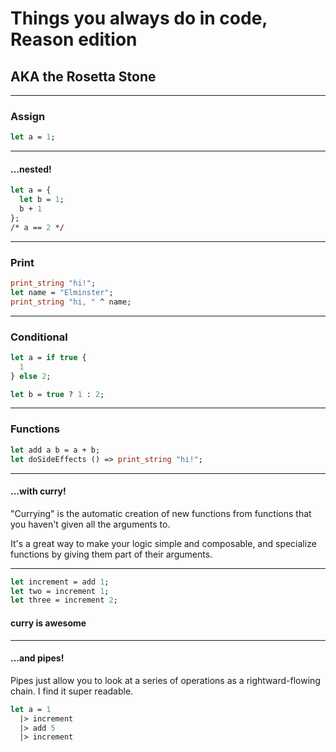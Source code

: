 # Things you always do in code, Reason edition
## AKA the Rosetta Stone
---
### Assign
```ocaml
let a = 1;
```
---
#### ...nested!
```ocaml
let a = {
  let b = 1;
  b + 1
};
/* a == 2 */
```
---
### Print
```ocaml
print_string "hi!";
let name = "Elminster";
print_string "hi, " ^ name;
```
---
### Conditional
```ocaml
let a = if true {
  1
} else 2;

let b = true ? 1 : 2;
```
---
### Functions
```ocaml
let add a b = a + b;
let doSideEffects () => print_string "hi!";
```
---
#### ...with curry!
"Currying" is the automatic creation of new functions from functions that you haven't given all the arguments to.

It's a great way to make your logic simple and composable, and specialize functions by giving them part of their arguments.

---
```ocaml
let increment = add 1;
let two = increment 1;
let three = increment 2;
```
#### curry is awesome
---
#### ...and pipes!
Pipes just allow you to look at a series of operations as a rightward-flowing chain. I find it super readable.
```ocaml
let a = 1
  |> increment
  |> add 5
  |> increment
```

